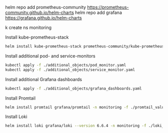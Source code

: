 helm repo add prometheus-community https://prometheus-community.github.io/helm-charts
helm repo add grafana https://grafana.github.io/helm-charts

k create ns monitoring                                         

Install kube-prometheus-stack
```bash
helm install kube-prometheus-stack prometheus-community/kube-prometheus-stack --version 60.4.0 -n monitoring -f  dev_ops/kubernetes_/monitoring/my_stack/kube-prometheus_values.yaml
```

Install additional pod- and service-monitors
```bash
kubectl apply -f ./additional_objects/pod_monitor.yaml
kubectl apply -f ./additional_objects/service_monitor.yaml
```

Install additional Grafana dashboards
```bash
kubectl apply -f ./additional_objects/grafana_dashboards.yaml
```

Install Promtail
```bash
helm install promtail grafana/promtail -n monitoring -f ./promtail_values.yaml
```

Install Loki
```bash
helm install loki grafana/loki --version 6.6.4 -n monitoring -f ./loki_values.yaml
```
